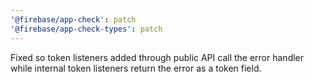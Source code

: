 ```yaml
---
'@firebase/app-check': patch
'@firebase/app-check-types': patch
---
```


Fixed so token listeners added through public API call the error handler while internal token listeners return the error as a token field.
